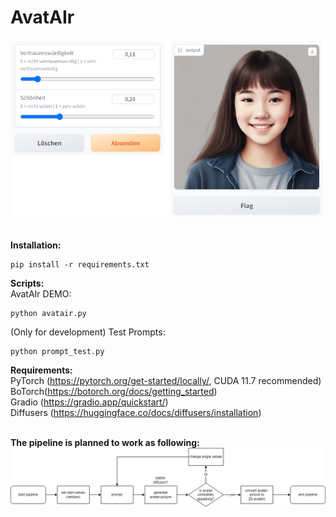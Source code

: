 # AvatAIr<br />

![AvatAIr Pipeline](/Documentation/picture/program.png)<br />
<br />

**Installation:**<br />
```
pip install -r requirements.txt
```

**Scripts:**<br />
AvatAIr DEMO:<br />
```
python avatair.py
```
(Only for development) Test Prompts:<br />
```
python prompt_test.py
```

**Requirements:**<br />
PyTorch (https://pytorch.org/get-started/locally/, CUDA 11.7 recommended)<br />
BoTorch(https://botorch.org/docs/getting_started)<br />
Gradio (https://gradio.app/quickstart/)<br />
Diffusers (https://huggingface.co/docs/diffusers/installation) <br />
<br />

**The pipeline is planned to work as following:**<br />
<img src="https://raw.githubusercontent.com/lukassteinwender/avatair/main/Documentation/picture/pipeline.png" width="800"><br />
<br />
